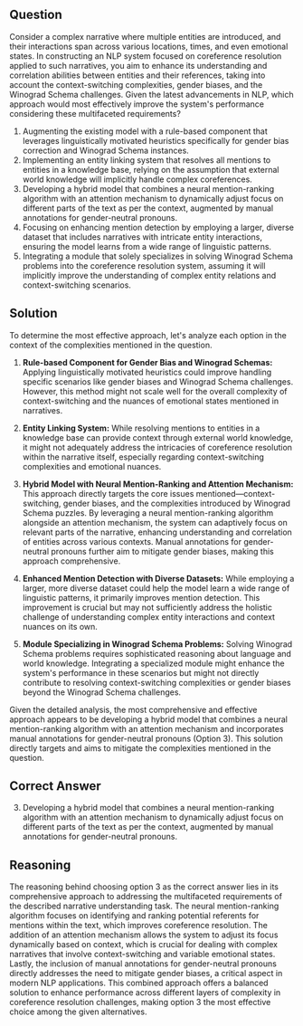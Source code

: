 ## Question
Consider a complex narrative where multiple entities are introduced, and their interactions span across various locations, times, and even emotional states. In constructing an NLP system focused on coreference resolution applied to such narratives, you aim to enhance its understanding and correlation abilities between entities and their references, taking into account the context-switching complexities, gender biases, and the Winograd Schema challenges. Given the latest advancements in NLP, which approach would most effectively improve the system's performance considering these multifaceted requirements?

1. Augmenting the existing model with a rule-based component that leverages linguistically motivated heuristics specifically for gender bias correction and Winograd Schema instances.
2. Implementing an entity linking system that resolves all mentions to entities in a knowledge base, relying on the assumption that external world knowledge will implicitly handle complex coreferences.
3. Developing a hybrid model that combines a neural mention-ranking algorithm with an attention mechanism to dynamically adjust focus on different parts of the text as per the context, augmented by manual annotations for gender-neutral pronouns.
4. Focusing on enhancing mention detection by employing a larger, diverse dataset that includes narratives with intricate entity interactions, ensuring the model learns from a wide range of linguistic patterns.
5. Integrating a module that solely specializes in solving Winograd Schema problems into the coreference resolution system, assuming it will implicitly improve the understanding of complex entity relations and context-switching scenarios.

## Solution
To determine the most effective approach, let's analyze each option in the context of the complexities mentioned in the question.

1. **Rule-based Component for Gender Bias and Winograd Schemas:** Applying linguistically motivated heuristics could improve handling specific scenarios like gender biases and Winograd Schema challenges. However, this method might not scale well for the overall complexity of context-switching and the nuances of emotional states mentioned in narratives.

2. **Entity Linking System:** While resolving mentions to entities in a knowledge base can provide context through external world knowledge, it might not adequately address the intricacies of coreference resolution within the narrative itself, especially regarding context-switching complexities and emotional nuances.

3. **Hybrid Model with Neural Mention-Ranking and Attention Mechanism:** This approach directly targets the core issues mentioned—context-switching, gender biases, and the complexities introduced by Winograd Schema puzzles. By leveraging a neural mention-ranking algorithm alongside an attention mechanism, the system can adaptively focus on relevant parts of the narrative, enhancing understanding and correlation of entities across various contexts. Manual annotations for gender-neutral pronouns further aim to mitigate gender biases, making this approach comprehensive.

4. **Enhanced Mention Detection with Diverse Datasets:** While employing a larger, more diverse dataset could help the model learn a wide range of linguistic patterns, it primarily improves mention detection. This improvement is crucial but may not sufficiently address the holistic challenge of understanding complex entity interactions and context nuances on its own.

5. **Module Specializing in Winograd Schema Problems:** Solving Winograd Schema problems requires sophisticated reasoning about language and world knowledge. Integrating a specialized module might enhance the system's performance in these scenarios but might not directly contribute to resolving context-switching complexities or gender biases beyond the Winograd Schema challenges.

Given the detailed analysis, the most comprehensive and effective approach appears to be developing a hybrid model that combines a neural mention-ranking algorithm with an attention mechanism and incorporates manual annotations for gender-neutral pronouns (Option 3). This solution directly targets and aims to mitigate the complexities mentioned in the question.

## Correct Answer
3. Developing a hybrid model that combines a neural mention-ranking algorithm with an attention mechanism to dynamically adjust focus on different parts of the text as per the context, augmented by manual annotations for gender-neutral pronouns.

## Reasoning
The reasoning behind choosing option 3 as the correct answer lies in its comprehensive approach to addressing the multifaceted requirements of the described narrative understanding task. The neural mention-ranking algorithm focuses on identifying and ranking potential referents for mentions within the text, which improves coreference resolution. The addition of an attention mechanism allows the system to adjust its focus dynamically based on context, which is crucial for dealing with complex narratives that involve context-switching and variable emotional states. Lastly, the inclusion of manual annotations for gender-neutral pronouns directly addresses the need to mitigate gender biases, a critical aspect in modern NLP applications. This combined approach offers a balanced solution to enhance performance across different layers of complexity in coreference resolution challenges, making option 3 the most effective choice among the given alternatives.